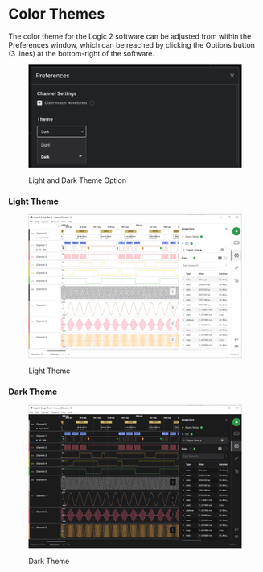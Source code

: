 # Color Themes

The color theme for the Logic 2 software can be adjusted from within the Preferences window, which can be reached by clicking the Options button (3 lines) at the bottom-right of the software.

<figure><img src="../../.gitbook/assets/Screen Shot 2022-10-27 at 7.37.53 PM.png" alt=""><figcaption><p>Light and Dark Theme Option</p></figcaption></figure>

### Light Theme

<figure><img src="../../.gitbook/assets/light.png" alt=""><figcaption><p>Light Theme</p></figcaption></figure>

### Dark Theme

<figure><img src="../../.gitbook/assets/dark.png" alt=""><figcaption><p>Dark Theme</p></figcaption></figure>
